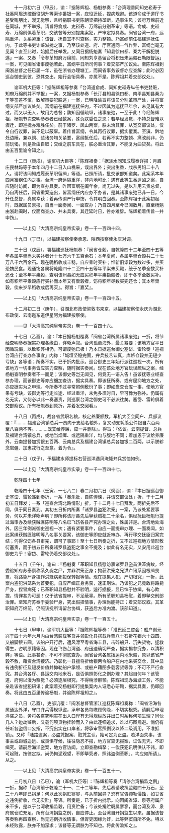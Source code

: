 <!-- { "loadSidebar": true } -->
　　十一月初六日（甲辰），谕：『据陈辉祖、杨魁参奏：「台湾理番同知史崧寿于社番阿眉迭控衙役胡升等索诈番银一案，庇役迁延，捏病规避。该道俞成于道厅书差受贿朋比，漫无觉察，且听捐职书吏陈朝梁把持垄断，遇事生风；该府万绵前近在同城，并不举报。请旨将俞成、史崧寿、万绵前分别革审」等语。俞成、史崧寿、万绵前俱着革职，交该督等分别提集案犯，严审定拟具奏。闽省台湾一府，远隔重洋，关系紧重；该督、抚自宜不时查察，实力整顿。乃富纲前任福建巡抚任内，于此等书吏诈赃滋扰之事，乃至该处道、府、厅官通同一气作弊，富纲岂毫无见闻？直至此时，始据后任举发。又同日据杨魁奏「知县徐曰都、秦为干解犯脱逃」一案、又奏「令参革知府万绵前、同知刘亨基留台将积压未运榖石勒限督运」一案，可见闽省诸事废弛若此，富纲平日所司何事？着交部严加议处。至陈辉祖到闽浙总督之任已届一年，虽在浙省办理塘工，而闽省事务该督亦应查解；此时必因巡台御史到彼，恐其查出，始行会衔具奏，亦属不是。陈辉祖并着交部议处』。 

　　谕军机大臣等：『据陈辉祖等参奏「台湾道俞成、同知史崧寿纵任书吏婪赃，知府万绵前并不举报」一案，又据杨魁参奏「长汀县知县徐曰都、南平县知县秦为干等签差不慎，致解审要犯脱逃」一案，已明降谕旨将该员分别革审严处，并将富纲交部严加议处矣。富纲前在福建巡抚任内，不过因其为巡抚已年余，未见其有大过，而又以无人，故用为总督；孰知因循疏纵，诸事废弛，一至于此！今经陈辉祖、杨魁节次查明参奏者已经数案，殊负朕委任之恩；若早经发觉，不特总督难以骤迁，即巡抚亦难胜任矣。前于诸罗、凤山两案，朕未治其罪，从宽交部议处，仅令自行议罪，尚不足以蔽辜。着传旨富纲，令其再行议罪，据实覆奏。至滇、黔地处边陲，兼以铜、盐诸务均关紧要，富纲抵任后，若再不实力整顿、痛改前非，仍前玩愒，则是咎由自取；交绶之前车具在，朕必重治其罪，不能复为曲贷矣。将此由五百里谕令知之』。 

　　十二日（庚戌），谕军机大臣等：『陈辉祖奏：「据淡水同知成履泰详报：月眉庄民林妈等于本年四月十二日入山樵采，误出界外；突出生番，戕杀男妇二十八人。请将该同知成履泰革职留缉」等语。已照所请，批交该部知道矣。此案系本年四月富纲任内之事。台湾一府远隔重洋，非内地可比；遇有此等生番逞凶之案，自应随时访闻，即为查办具奏。昨因富纲在闽年余，尚无过失，是以升用云贵总督，乃自离任后，闽省重案迭出，皆富纲任内应办不办者，是其诸事废弛已非一日，今升任总督，真属幸获；着再传谕严行申饬，令其明白回奏。至陈辉祖于此案初起时，既据属员禀报，自当一面奏闻、一面查办；乃自四月至今已阅数月，直至杨魁由浙赴闽时，仅面商查办、并未具奏，其迁延时日，咎亦难辞。陈辉祖着传旨一并申饬』。 

　　——以上见「大清高宗纯皇帝实录」卷一千一百四十四。 

　　十九日（丁巳），以福建按察使秦承恩、陕西按察使永庆对调。 

　　三十日（戊辰），署福建巡抚杨魁奏：『闽省仓榖，自乾隆四十二年至四十五等年各属平粜尚未买补者计十七万六千五百余石；本年夏间，各属平粜仓榖共二十七万八千六百余石。现在晚稻收成丰稔，自应乘时买补；惟新旧粜榖为数过多，并买恐妨民食。现通饬各属将乾隆四十二至四十五等年平粜未买榖，统于冬季全数买补还仓；至本年平粜榖，查明该州县如无应买积年平粜额榖者，即于冬季全数买补。如有积年平粜榖应行买补而本年又有粜榖者，饬将积年尽数买完还仓；其本年粜榖，俟来岁早稻收成后再买』。得旨：『嘉奖』。 

　　——以上见「大清高宗纯皇帝实录」卷一千一百四十五。 

　　十二月初二日（庚午），召湖北布政使梁敦书来京，以福建按察使永庆为湖北布政使、云南迤东道伊星阿为福建按察使。 

　　——见「大清高宗纯皇帝实录」卷一千一百四十六。 

　　十七日（乙酉），谕：『本日据杨魁覆奏「闽省台湾所属诸事废弛」一折，将节经查明参奏据实办理各缘由，详晰声叙。台湾孤悬海外，最关紧要；该地方官平日因循玩愒，以致积弊相仍，可谓废弛已极！乃本日据巡台御史塞岱、雷轮奏「巡视台湾应行查办各事宜」内称：「城垣坚稳完固，弁兵技艺认真，库帑仓榖并无短少亏缺」各等语；所奏不实，已于折内批示。巡台御史三年始行派往巡视一次，所有该地方一切事务皆应实力查察，随时据实奏闻。现在该处地方官玩误疏纵之案，经杨魁查明参奏者不一而足；该御史等岂无闻见，何竟无一语入告！虽该抚等业经查参办理，而该御史等亦应细加查访，据实具奏。即该抚所奏，或有屈抑地方之处，亦应据实为之申理。今所奏不过寻常照例敷衍了事；即如盘查仓库一事，使地方官果有亏缺，该御史等行走长途、经过重洋，未免多须时日，早可豫为弥补。仍属有名无实，又何必以此一奏塞责，则巡察台湾之御史可不必派往矣。塞岱、雷轮俱着交部察议。所有杨魁奏到原折，并着发交阅看』。 

　　十八日（丙戌），裁各省武职名粮，核定养廉额数。军机大臣会同户、兵部议覆：『………福建台湾镇总兵一员向于支给名粮外，复又动支耗羡公件银自六百两至八百两不等。………既支给养廉，应一并删除』。得旨：『依议。云南提督、总兵及福建台湾镇总兵，或地当烟瘴、或远隔重洋，均与腹地不同；着加恩于议给养廉外，云南提督加赏银五百两、云南总兵及福建台湾镇总兵各加银二百两，以示朕轸念岩疆、加惠戎行之至意。着为令』。 

　　二十日（戊子），予福建水师提标右营巡洋遇风淹毙弁兵赏恤如例。 

　　——以上见「大清高宗纯皇帝实录」卷一千一百四十七。 

　　乾隆四十七年 

　　乾隆四十七年（壬寅、一七八二）春二月初六日（癸酉），谕：『本日据巡台御史塞岱、雷轮递到奏折，一系「奉朱批，自陈惶悚，并请交部议处」折，于十二月初五日拜发；一系「巡查台湾北路情形」折，于十二月十七日拜发。两折先后不同，俱于同日奏到。其初五日折内所奏「诸罗县盗犯洪笼」一案，乃该处紧要事务，何以并未详晰声明？即所称该厅县先后拏获贼犯二十余名，俱经抚臣杨魁行提过海审办及续获贼匪陈明等八名已飞饬各县严究办理之处，殊属非是。台湾地处海外，因三年例派御史巡视一次；遇有紧要事件，自应一面提审办理、一面奏闻。如此案缉获贼匪陈明等八名事关要案，该御史等即应就近审办，再行移交抚臣归案完结；何得仅饬各县审完，谓可了事耶！至十七日所奏之折，又不过巡视地方情形敷衍塞责，而于初五日所奏诸罗县盗犯之事全不提及；似此有名无实，又安用此巡台御史为乎！塞岱、雷轮仍着交部议处』。 

　　十五日（壬午），谕曰：『杨魁奏「革职知县杨慰访禀诸罗县盗首洪笼病故，经委验知府苏泰禀称系久毙之尸，并非洪笼正身；拘获洪笼之兄洪卢讯系因根缉畏累，将路毙尸身捏作洪笼病死投保转报等情。现在提集人犯，严切根究」一折，此案内盗犯洪笼系为首要犯，自应严缉正身务获，速正刑诛。乃该犯之兄竟敢将路毙尸身，捏冒病死；已革职知县杨慰并不验明，遽行据报，显已惮于协缉，有心欺捏，情罪甚为可恶！仅于该省提审，不足蔽辜。所有革职知县杨慰，着即拏交刑部治罪。至知府苏泰于委验尸身，究出假捏情事，办理尚能持正；着交部议叙。其革职知府万绵前，仍照该抚所请留台协缉，获盗后方准内渡。该部知道』。 

　　——以上见「大清高宗纯皇帝实录」卷一千一百五十。 

　　十七日（甲申），谕军机大臣等：『据陈辉祖等奏：「准巴延三咨会：船户谢元兴于四十六年六月内由台湾装载客货并领彰化县搭载兵粟八十石折花银六十四圆、又船脚银五圆。该船户开行后，遭风漂至粤省海丰县，击碎船只、沉失货物，拯救得生，咨明原籍等因。现在飞饬台湾道、府迅速确切严查，据实揭参究办，以清积弊」等语。此事甚奇，不可不彻底查办。闽省台湾各属拨运内地米榖，原以该省产榖不敷，藉资台湾接济。乃彰化一县擅将折给银两令船户在内地采买交仓，其中显有违例折征及短发价值并抑勒船户承领、或船户藉图多载客货等弊；不可不严行查究。其台湾各厅、县运交内地米石，是否俱照彰化之例办理？其起自何年？该管道、府何以漫为察觉？必须逐层根究，不得稍涉颟顸。陈辉祖现办海塘工务，不能亲赴该省提犯研讯；此案着交杨魁即行提集案内人证悉心研鞫，据实具奏，仍即回奏。将此由五百里传谕杨魁，并谕陈辉祖知之』。 

　　十八日（乙酉），吏部讥覆：『闽浙总督管浙江巡抚陈辉祖奏称：「闽省沿海各属通达外洋，守口弁兵得规纵盗，承审各员每瞻顾徇隐，不切实根究。请嗣后审理洋盗之员，务将各盗究明实在出入口岸有无得规纵放并出口时系称何项生理？同伙几人？迨劫赃后，又载何项货物挂验而入？由此逐细追求，难以巧图规避。倘仍有任听各盗信口妄指，不究出实在口岸者，将承审官照例议以降二级调用，不准抵销」。又称「陆路盗案，必盗凭报案、赃凭主认，始可定为正盗。若洋面失事，该事主或距城遥远、或畏惧守候，往往隐忍不报，地方官查无报案，证佐无凭，不即缉究。请嗣后海洋盗案，地方官访闻，立即查勘缉拏；一俟获犯讯明供认不讳，即可起赃，按律定拟。尚仍拘泥观望，不即拏究者，照讳盗例革职」。均应如所请』。从之。 

　　——以上见「大清高宗纯皇帝实录」卷一千一百五十一。 

　　三月初八日（乙巳），谕〔军机大臣等〕：『陈辉祖等奏「请停台湾捐监之例」一折，据称「台湾前于乾隆二十一、二十二等年，先后奏请收捐监榖四十万石，至二十八年即已捐足；何以此次捐贮寥寥，与从前回异？恐有官胥抑勒侵蚀，如甘省之违例折收，仓无实贮」等语。所奏是，已于折内批示。向因闽省漳、泉等府属产米不多，是以于台湾收捐监榖，用资贮备；今该处捐贮既属寥寥，而台湾及漳、泉府属仓贮充足，所有台湾捐监之例，自应停止。至台湾自开捐监生以来，虽据该督等奏称再四查察，尚无违例折收情事，但胥吏因缘为奸，此等弊窦自所不免。特以未经败露，朕亦不加深求；该督等无谓朕为不知也。将此传渝知之』。 

